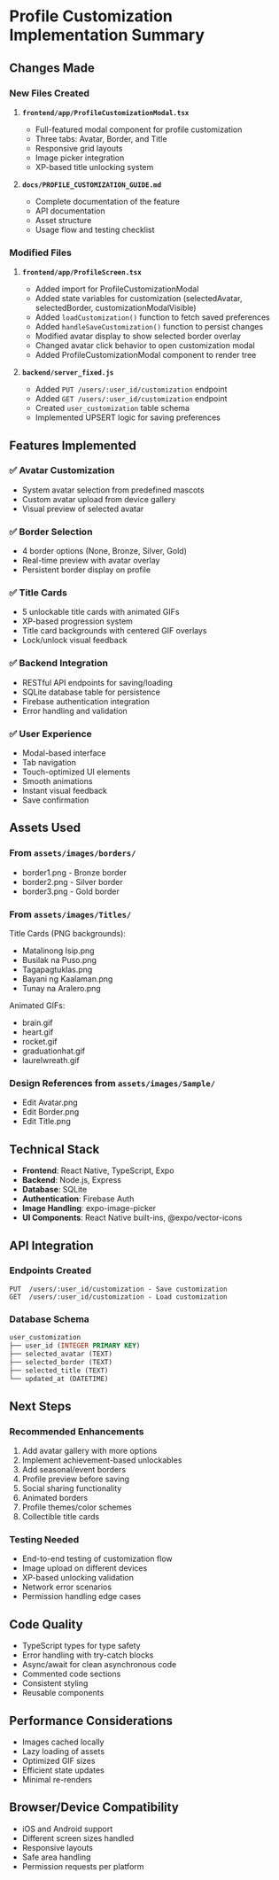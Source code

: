 # Profile Customization Implementation Summary

## Changes Made

### New Files Created

1. **`frontend/app/ProfileCustomizationModal.tsx`**
   - Full-featured modal component for profile customization
   - Three tabs: Avatar, Border, and Title
   - Responsive grid layouts
   - Image picker integration
   - XP-based title unlocking system

2. **`docs/PROFILE_CUSTOMIZATION_GUIDE.md`**
   - Complete documentation of the feature
   - API documentation
   - Asset structure
   - Usage flow and testing checklist

### Modified Files

1. **`frontend/app/ProfileScreen.tsx`**
   - Added import for ProfileCustomizationModal
   - Added state variables for customization (selectedAvatar, selectedBorder, customizationModalVisible)
   - Added `loadCustomization()` function to fetch saved preferences
   - Added `handleSaveCustomization()` function to persist changes
   - Modified avatar display to show selected border overlay
   - Changed avatar click behavior to open customization modal
   - Added ProfileCustomizationModal component to render tree

2. **`backend/server_fixed.js`**
   - Added `PUT /users/:user_id/customization` endpoint
   - Added `GET /users/:user_id/customization` endpoint
   - Created `user_customization` table schema
   - Implemented UPSERT logic for saving preferences

## Features Implemented

### ✅ Avatar Customization
- System avatar selection from predefined mascots
- Custom avatar upload from device gallery
- Visual preview of selected avatar

### ✅ Border Selection
- 4 border options (None, Bronze, Silver, Gold)
- Real-time preview with avatar overlay
- Persistent border display on profile

### ✅ Title Cards
- 5 unlockable title cards with animated GIFs
- XP-based progression system
- Title card backgrounds with centered GIF overlays
- Lock/unlock visual feedback

### ✅ Backend Integration
- RESTful API endpoints for saving/loading
- SQLite database table for persistence
- Firebase authentication integration
- Error handling and validation

### ✅ User Experience
- Modal-based interface
- Tab navigation
- Touch-optimized UI elements
- Smooth animations
- Instant visual feedback
- Save confirmation

## Assets Used

### From `assets/images/borders/`
- border1.png - Bronze border
- border2.png - Silver border
- border3.png - Gold border

### From `assets/images/Titles/`
Title Cards (PNG backgrounds):
- Matalinong Isip.png
- Busilak na Puso.png
- Tagapagtuklas.png
- Bayani ng Kaalaman.png
- Tunay na Aralero.png

Animated GIFs:
- brain.gif
- heart.gif
- rocket.gif
- graduationhat.gif
- laurelwreath.gif

### Design References from `assets/images/Sample/`
- Edit Avatar.png
- Edit Border.png
- Edit Title.png

## Technical Stack

- **Frontend**: React Native, TypeScript, Expo
- **Backend**: Node.js, Express
- **Database**: SQLite
- **Authentication**: Firebase Auth
- **Image Handling**: expo-image-picker
- **UI Components**: React Native built-ins, @expo/vector-icons

## API Integration

### Endpoints Created
```
PUT  /users/:user_id/customization - Save customization
GET  /users/:user_id/customization - Load customization
```

### Database Schema
```sql
user_customization
├── user_id (INTEGER PRIMARY KEY)
├── selected_avatar (TEXT)
├── selected_border (TEXT)
├── selected_title (TEXT)
└── updated_at (DATETIME)
```

## Next Steps

### Recommended Enhancements
1. Add avatar gallery with more options
2. Implement achievement-based unlockables
3. Add seasonal/event borders
4. Profile preview before saving
5. Social sharing functionality
6. Animated borders
7. Profile themes/color schemes
8. Collectible title cards

### Testing Needed
- End-to-end testing of customization flow
- Image upload on different devices
- XP-based unlocking validation
- Network error scenarios
- Permission handling edge cases

## Code Quality
- TypeScript types for type safety
- Error handling with try-catch blocks
- Async/await for clean asynchronous code
- Commented code sections
- Consistent styling
- Reusable components

## Performance Considerations
- Images cached locally
- Lazy loading of assets
- Optimized GIF sizes
- Efficient state updates
- Minimal re-renders

## Browser/Device Compatibility
- iOS and Android support
- Different screen sizes handled
- Responsive layouts
- Safe area handling
- Permission requests per platform
